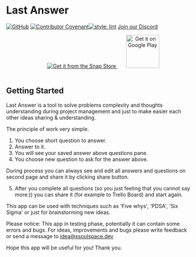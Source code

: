# Last Answer

[![GitHub](https://img.shields.io/github/license/xsoulspace/last_answer)](LICENSE)
[![Contributor Covenant](https://img.shields.io/badge/Contributor%20Covenant-v2.0%20adopted-ff69b4.svg)](CODE_OF_CONDUCT.md)[![style: lint](https://img.shields.io/badge/style-lint-4BC0F5.svg)](https://pub.dev/packages/lint)
[Join our Discord](https://discord.gg/y54DpJwmAn)

<p align="center">
<a href="https://snapcraft.io/last-answer">
  <img style="margin-bottom: 17px; margin-left: 23px;" alt="Get it from the Snap Store" src="https://snapcraft.io/static/images/badges/en/snap-store-black.svg" />
</a>
<a style="margin-bottom: 17px; margin-left: 23px;" href='https://play.google.com/store/apps/details?id=dev.xsoulspace.lastanswer&pcampaignid=pcampaignidMKT-Other-global-all-co-prtnr-py-PartBadge-Mar2515-1'><img height="90px"; alt='Get it on Google Play' src='https://play.google.com/intl/en_us/badges/static/images/badges/en_badge_web_generic.png'/></a>
</p>

## Getting Started

Last Answer is a tool to solve problems complexity and thoughts understanding during project management and just to make easier each other ideas sharing & understanding.

The principle of work very simple.

1. You choose short question to answer.
2. Answer to it.
3. You will see your saved answer above questions pane.
4. You choose new question to ask for the answer above.

During process you can always see and edit all answers and questions on second page and share it by clicking share button.

5. After you complete all questions (so you just feeling that you cannot say more:)) you can share it (for example to Trello Board) and start again.

This app can be used with techniques such as 'Five whys', 'PDSA', 'Six Sigma' or just for brainstorming new ideas.

Please notice:
This app in testing phase, potentially it can contain some errors and bugs.
For ideas, improvements and bugs please write feedback or send a message to idea@xsoulspace.dev

Hope this app will be useful for you!
Thank you.
